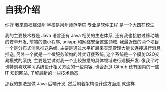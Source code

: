 # 自我介绍

你好 我来自福建漳州 学校是泉州师范学院 专业是软件工程 是一个大四在校生

我的主要技术栈是 Java 语言还有 Java 相关的生态体系, 还有我也接触过移动端的安卓开发, 前端的像小程序, uniapp 和网络安全这些领域. 我最近做的两个项目一个是分布式消息推送系统, 主要是通过水平扩展来实现管理大量长连接进行消息推送, 另外一个就是一个微服务架构的外卖订餐系统, 这个系统是一个模仿O2O交易模式的系统, 主要是尝试对我一个比较熟悉的具体领域进行建模开发. 像我平时也特别喜欢学习系统设计相关方面的一些内容, 也会逛逛 Github 还有国内的一些 IT 知识网站, 了解最新的一些技术动态.

那我的想法是做 Java 后端开发, 然后朝着架构设计这方面走,就这样.